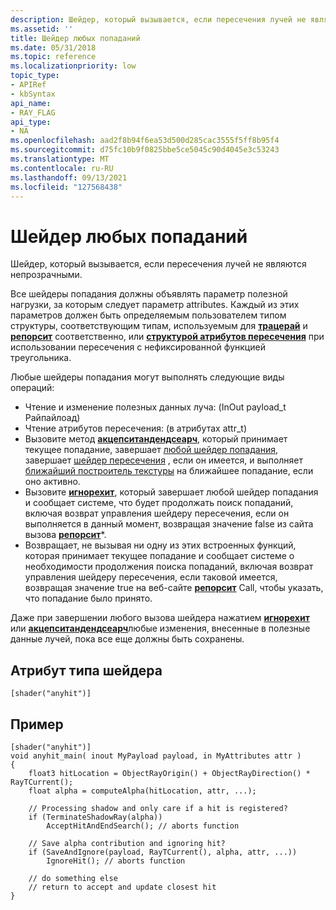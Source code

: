 ```yaml
---
description: Шейдер, который вызывается, если пересечения лучей не являются непрозрачными.
ms.assetid: ''
title: Шейдер любых попаданий
ms.date: 05/31/2018
ms.topic: reference
ms.localizationpriority: low
topic_type:
- APIRef
- kbSyntax
api_name:
- RAY_FLAG
api_type:
- NA
ms.openlocfilehash: aad2f8b94f6ea53d500d285cac3555f5ff8b95f4
ms.sourcegitcommit: d75fc10b9f0825bbe5ce5045c90d4045e3c53243
ms.translationtype: MT
ms.contentlocale: ru-RU
ms.lasthandoff: 09/13/2021
ms.locfileid: "127568438"
---
```

# <a name="any-hit-shader"></a>Шейдер любых попаданий

Шейдер, который вызывается, если пересечения лучей не являются непрозрачными. 

Все шейдеры попадания должны объявлять параметр полезной нагрузки, за которым следует параметр attributes. Каждый из этих параметров должен быть определяемым пользователем типом структуры, соответствующим типам, используемым для [**трацерай**](traceray-function.md) и [**репорсит**](reporthit-function.md) соответственно, или [**структурой атрибутов пересечения**](intersection-attributes.md) при использовании пересечения с нефиксированной функцией треугольника.

Любые шейдеры попадания могут выполнять следующие виды операций:

*   Чтение и изменение полезных данных луча: (InOut payload_t Райпайлоад)
*   Чтение атрибутов пересечения: (в атрибутах attr_t)
*   Вызовите метод [**акцепситандендсеарч**](accepthitandendsearch-function.md), который принимает текущее попадание, завершает [любой шейдер попадания](any-hit-shader.md), завершает [шейдер пересечения](intersection-shader.md) , если он имеется, и выполняет [ближайший построитель текстуры](closest-hit-shader.md) на ближайшее попадание, если оно активно.
*   Вызовите [**игнорехит**](ignorehit-function.md), который завершает любой шейдер попадания и сообщает системе, что будет продолжать поиск попаданий, включая возврат управления шейдеру пересечения, если он выполняется в данный момент, возвращая значение false из сайта вызова [**репорсит**](reporthit-function.md)*. 
*   Возвращает, не вызывая ни одну из этих встроенных функций, которая принимает текущее попадание и сообщает системе о необходимости продолжения поиска попаданий, включая возврат управления шейдеру пересечения, если таковой имеется, возвращая значение true на веб-сайте [**репорсит**](reporthit-function.md) Call, чтобы указать, что попадание было принято.

Даже при завершении любого вызова шейдера нажатием [**игнорехит**](ignorehit-function.md) или [**акцепситандендсеарч**](accepthitandendsearch-function.md)любые изменения, внесенные в полезные данные лучей, пока все еще должны быть сохранены.

## <a name="shader-type-attribute"></a>Атрибут типа шейдера

```
[shader("anyhit")]
```

## <a name="example"></a>Пример

```
[shader("anyhit")]
void anyhit_main( inout MyPayload payload, in MyAttributes attr )
{
    float3 hitLocation = ObjectRayOrigin() + ObjectRayDirection() * RayTCurrent();
    float alpha = computeAlpha(hitLocation, attr, ...);

    // Processing shadow and only care if a hit is registered?
    if (TerminateShadowRay(alpha))
        AcceptHitAndEndSearch(); // aborts function

    // Save alpha contribution and ignoring hit?
    if (SaveAndIgnore(payload, RayTCurrent(), alpha, attr, ...))
        IgnoreHit(); // aborts function

    // do something else
    // return to accept and update closest hit
}
```

